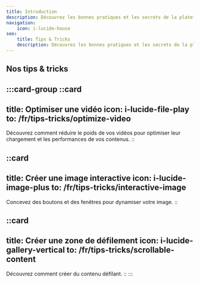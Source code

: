 ```yaml
---
title: Introduction
description: Découvrez les bonnes pratiques et les secrets de la plateforme Touchify via nos tips & tricks.
navigation:
    icon: i-lucide-house
seo:
    title: Tips & Tricks
    description: Découvrez les bonnes pratiques et les secrets de la plateforme Touchify via nos tips & tricks.
---
```


## Nos tips & tricks

:::card-group
  ::card
  ---
  title: Optimiser une vidéo
  icon: i-lucide-file-play
  to: /fr/tips-tricks/optimize-video
  ---
  Découvrez comment réduire le poids de vos vidéos pour optimiser leur chargement et les performances de vos contenus.
  ::

  ::card
  ---
  title: Créer une image interactive
  icon: i-lucide-image-plus
  to: /fr/tips-tricks/interactive-image
  ---
  Concevez des boutons et des fenêtres pour dynamiser votre image.
  ::

  ::card
  ---
  title: Créer une zone de défilement
  icon: i-lucide-gallery-vertical
  to: /fr/tips-tricks/scrollable-content
  ---
  Découvrez comment créer du contenu défilant.
  ::
:::
